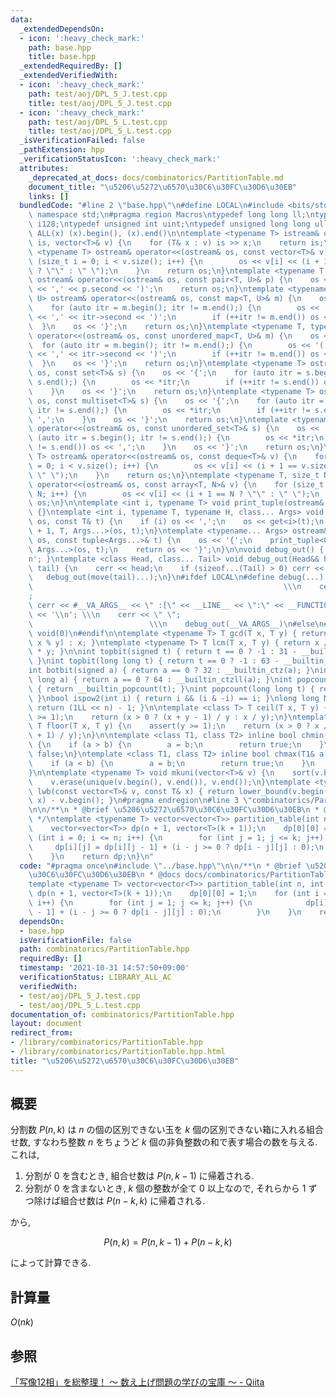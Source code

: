 ```yaml
---
data:
  _extendedDependsOn:
  - icon: ':heavy_check_mark:'
    path: base.hpp
    title: base.hpp
  _extendedRequiredBy: []
  _extendedVerifiedWith:
  - icon: ':heavy_check_mark:'
    path: test/aoj/DPL_5_J.test.cpp
    title: test/aoj/DPL_5_J.test.cpp
  - icon: ':heavy_check_mark:'
    path: test/aoj/DPL_5_L.test.cpp
    title: test/aoj/DPL_5_L.test.cpp
  _isVerificationFailed: false
  _pathExtension: hpp
  _verificationStatusIcon: ':heavy_check_mark:'
  attributes:
    _deprecated_at_docs: docs/combinatorics/PartitionTable.md
    document_title: "\u5206\u5272\u6570\u30C6\u30FC\u30D6\u30EB"
    links: []
  bundledCode: "#line 2 \"base.hpp\"\n#define LOCAL\n#include <bits/stdc++.h>\nusing\
    \ namespace std;\n#pragma region Macros\ntypedef long long ll;\ntypedef __int128_t\
    \ i128;\ntypedef unsigned int uint;\ntypedef unsigned long long ull;\n#define\
    \ ALL(x) (x).begin(), (x).end()\n\ntemplate <typename T> istream& operator>>(istream&\
    \ is, vector<T>& v) {\n    for (T& x : v) is >> x;\n    return is;\n}\ntemplate\
    \ <typename T> ostream& operator<<(ostream& os, const vector<T>& v) {\n    for\
    \ (size_t i = 0; i < v.size(); i++) {\n        os << v[i] << (i + 1 == v.size()\
    \ ? \"\" : \" \");\n    }\n    return os;\n}\ntemplate <typename T, typename U>\
    \ ostream& operator<<(ostream& os, const pair<T, U>& p) {\n    os << '(' << p.first\
    \ << ',' << p.second << ')';\n    return os;\n}\ntemplate <typename T, typename\
    \ U> ostream& operator<<(ostream& os, const map<T, U>& m) {\n    os << '{';\n\
    \    for (auto itr = m.begin(); itr != m.end();) {\n        os << '(' << itr->first\
    \ << ',' << itr->second << ')';\n        if (++itr != m.end()) os << ',';\n  \
    \  }\n    os << '}';\n    return os;\n}\ntemplate <typename T, typename U> ostream&\
    \ operator<<(ostream& os, const unordered_map<T, U>& m) {\n    os << '{';\n  \
    \  for (auto itr = m.begin(); itr != m.end();) {\n        os << '(' << itr->first\
    \ << ',' << itr->second << ')';\n        if (++itr != m.end()) os << ',';\n  \
    \  }\n    os << '}';\n    return os;\n}\ntemplate <typename T> ostream& operator<<(ostream&\
    \ os, const set<T>& s) {\n    os << '{';\n    for (auto itr = s.begin(); itr !=\
    \ s.end();) {\n        os << *itr;\n        if (++itr != s.end()) os << ',';\n\
    \    }\n    os << '}';\n    return os;\n}\ntemplate <typename T> ostream& operator<<(ostream&\
    \ os, const multiset<T>& s) {\n    os << '{';\n    for (auto itr = s.begin();\
    \ itr != s.end();) {\n        os << *itr;\n        if (++itr != s.end()) os <<\
    \ ',';\n    }\n    os << '}';\n    return os;\n}\ntemplate <typename T> ostream&\
    \ operator<<(ostream& os, const unordered_set<T>& s) {\n    os << '{';\n    for\
    \ (auto itr = s.begin(); itr != s.end();) {\n        os << *itr;\n        if (++itr\
    \ != s.end()) os << ',';\n    }\n    os << '}';\n    return os;\n}\ntemplate <typename\
    \ T> ostream& operator<<(ostream& os, const deque<T>& v) {\n    for (size_t i\
    \ = 0; i < v.size(); i++) {\n        os << v[i] << (i + 1 == v.size() ? \"\" :\
    \ \" \");\n    }\n    return os;\n}\ntemplate <typename T, size_t N> ostream&\
    \ operator<<(ostream& os, const array<T, N>& v) {\n    for (size_t i = 0; i <\
    \ N; i++) {\n        os << v[i] << (i + 1 == N ? \"\" : \" \");\n    }\n    return\
    \ os;\n}\n\ntemplate <int i, typename T> void print_tuple(ostream&, const T&)\
    \ {}\ntemplate <int i, typename T, typename H, class... Args> void print_tuple(ostream&\
    \ os, const T& t) {\n    if (i) os << ',';\n    os << get<i>(t);\n    print_tuple<i\
    \ + 1, T, Args...>(os, t);\n}\ntemplate <typename... Args> ostream& operator<<(ostream&\
    \ os, const tuple<Args...>& t) {\n    os << '{';\n    print_tuple<0, tuple<Args...>,\
    \ Args...>(os, t);\n    return os << '}';\n}\n\nvoid debug_out() { cerr << '\\\
    n'; }\ntemplate <class Head, class... Tail> void debug_out(Head&& head, Tail&&...\
    \ tail) {\n    cerr << head;\n    if (sizeof...(Tail) > 0) cerr << \", \";\n \
    \   debug_out(move(tail)...);\n}\n#ifdef LOCAL\n#define debug(...)           \
    \                                                        \\\n    cerr << \" \"\
    ;                                                                     \\\n   \
    \ cerr << #__VA_ARGS__ << \" :[\" << __LINE__ << \":\" << __FUNCTION__ << \"]\"\
    \ << '\\n'; \\\n    cerr << \" \";                                           \
    \                          \\\n    debug_out(__VA_ARGS__)\n#else\n#define debug(...)\
    \ void(0)\n#endif\n\ntemplate <typename T> T gcd(T x, T y) { return y != 0 ? gcd(y,\
    \ x % y) : x; }\ntemplate <typename T> T lcm(T x, T y) { return x / gcd(x, y)\
    \ * y; }\n\nint topbit(signed t) { return t == 0 ? -1 : 31 - __builtin_clz(t);\
    \ }\nint topbit(long long t) { return t == 0 ? -1 : 63 - __builtin_clzll(t); }\n\
    int botbit(signed a) { return a == 0 ? 32 : __builtin_ctz(a); }\nint botbit(long\
    \ long a) { return a == 0 ? 64 : __builtin_ctzll(a); }\nint popcount(signed t)\
    \ { return __builtin_popcount(t); }\nint popcount(long long t) { return __builtin_popcountll(t);\
    \ }\nbool ispow2(int i) { return i && (i & -i) == i; }\nlong long MSK(int n) {\
    \ return (1LL << n) - 1; }\n\ntemplate <class T> T ceil(T x, T y) {\n    assert(y\
    \ >= 1);\n    return (x > 0 ? (x + y - 1) / y : x / y);\n}\ntemplate <class T>\
    \ T floor(T x, T y) {\n    assert(y >= 1);\n    return (x > 0 ? x / y : (x - y\
    \ + 1) / y);\n}\n\ntemplate <class T1, class T2> inline bool chmin(T1& a, T2 b)\
    \ {\n    if (a > b) {\n        a = b;\n        return true;\n    }\n    return\
    \ false;\n}\ntemplate <class T1, class T2> inline bool chmax(T1& a, T2 b) {\n\
    \    if (a < b) {\n        a = b;\n        return true;\n    }\n    return false;\n\
    }\n\ntemplate <typename T> void mkuni(vector<T>& v) {\n    sort(v.begin(), v.end());\n\
    \    v.erase(unique(v.begin(), v.end()), v.end());\n}\ntemplate <typename T> int\
    \ lwb(const vector<T>& v, const T& x) { return lower_bound(v.begin(), v.end(),\
    \ x) - v.begin(); }\n#pragma endregion\n#line 3 \"combinatorics/PartitionTable.hpp\"\
    \n\n/**\n * @brief \u5206\u5272\u6570\u30C6\u30FC\u30D6\u30EB\n * @docs docs/combinatorics/PartitionTable.md\n\
    \ */\ntemplate <typename T> vector<vector<T>> partition_table(int n, int k) {\n\
    \    vector<vector<T>> dp(n + 1, vector<T>(k + 1));\n    dp[0][0] = 1;\n    for\
    \ (int i = 0; i <= n; i++) {\n        for (int j = 1; j <= k; j++) {\n       \
    \     dp[i][j] = dp[i][j - 1] + (i - j >= 0 ? dp[i - j][j] : 0);\n        }\n\
    \    }\n    return dp;\n}\n"
  code: "#pragma once\n#include \"../base.hpp\"\n\n/**\n * @brief \u5206\u5272\u6570\
    \u30C6\u30FC\u30D6\u30EB\n * @docs docs/combinatorics/PartitionTable.md\n */\n\
    template <typename T> vector<vector<T>> partition_table(int n, int k) {\n    vector<vector<T>>\
    \ dp(n + 1, vector<T>(k + 1));\n    dp[0][0] = 1;\n    for (int i = 0; i <= n;\
    \ i++) {\n        for (int j = 1; j <= k; j++) {\n            dp[i][j] = dp[i][j\
    \ - 1] + (i - j >= 0 ? dp[i - j][j] : 0);\n        }\n    }\n    return dp;\n}"
  dependsOn:
  - base.hpp
  isVerificationFile: false
  path: combinatorics/PartitionTable.hpp
  requiredBy: []
  timestamp: '2021-10-31 14:57:50+09:00'
  verificationStatus: LIBRARY_ALL_AC
  verifiedWith:
  - test/aoj/DPL_5_J.test.cpp
  - test/aoj/DPL_5_L.test.cpp
documentation_of: combinatorics/PartitionTable.hpp
layout: document
redirect_from:
- /library/combinatorics/PartitionTable.hpp
- /library/combinatorics/PartitionTable.hpp.html
title: "\u5206\u5272\u6570\u30C6\u30FC\u30D6\u30EB"
---
```

## 概要
分割数 $P\left(n,k\right)$ は $n$ の個の区別できない玉を $k$ 個の区別できない箱に入れる組合せ数, すなわち整数 $n$ をちょうど $k$ 個の非負整数の和で表す場合の数を与える. これは,
1. 分割が $0$ を含むとき, 組合せ数は $P\left(n,k-1\right)$ に帰着される.
2. 分割が $0$ を含まないとき, $k$ 個の整数が全て $0$ 以上なので, それらから $1$ ずつ除けば組合せ数は $P\left(n - k, k\right)$ に帰着される.

から,

$$ P\left(n, k\right) = P\left(n, k-1\right)+P\left(n - k, k\right) $$

によって計算できる.

## 計算量
$O\left(nk\right)$

## 参照
[「写像12相」を総整理！ 〜 数え上げ問題の学びの宝庫 〜 - Qiita](https://qiita.com/drken/items/f2ea4b58b0d21621bd51)